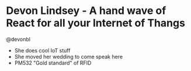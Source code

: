 Devon Lindsey - A hand wave of React for all your Internet of Thangs
====================================================================

@devonbl

* She does cool IoT stuff
* She moved her wedding to come speak here
* PM532 "Gold standard" of RFID
